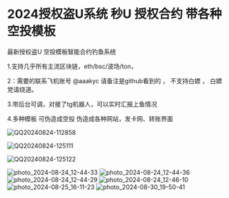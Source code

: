 # 2024授权盗U系统 秒U  授权合约  带各种空投模板

最新授权盗U 空投模板智能合约钓鱼系统

1.支持几乎所有主流区块链，eth/bsc/波场/ton，


2：需要的联系飞机账号 @aaakyc 请备注是github看到的 ， 不支持白嫖 ， 白嫖党请绕道。



3.带后台可调，对接了tg机器人，可以实时汇报上鱼情况


4.多种模板 可伪造成空投 伪造成各种网站，发卡网、转账界面

![QQ20240824-112858](https://github.com/user-attachments/assets/3d652606-92f4-476a-a34c-22cf72afeb2a)

![QQ20240824-125111](https://github.com/user-attachments/assets/e780777e-6a50-4a87-ac60-e5811a3cfba8)


![QQ20240824-125122](https://github.com/user-attachments/assets/0bb0dd23-bedc-4a08-897a-4d8a2cb3672d)



![photo_2024-08-24_12-44-33](https://github.com/user-attachments/assets/15fe53e1-01b5-4df5-ab33-ac0dc4113103)
![photo_2024-08-24_12-44-36](https://github.com/user-attachments/assets/3acb5eea-27f1-44e6-a400-842a8c6bb1ec)
![photo_2024-08-24_12-44-29](https://github.com/user-attachments/assets/6ba62ffe-acdf-464b-b4fa-2791d8c3834b)
![photo_2024-08-24_12-46-10](https://github.com/user-attachments/assets/bbd1e17c-aad3-44da-a377-b791216b0c29)
![photo_2024-08-25_16-11-23](https://github.com/user-attachments/assets/36ab8292-2a19-4341-99cc-a569d8fa529a)
![photo_2024-08-30_19-50-41](https://github.com/user-attachments/assets/6c110f59-0ef1-464b-a1c5-acf1142e7686)




